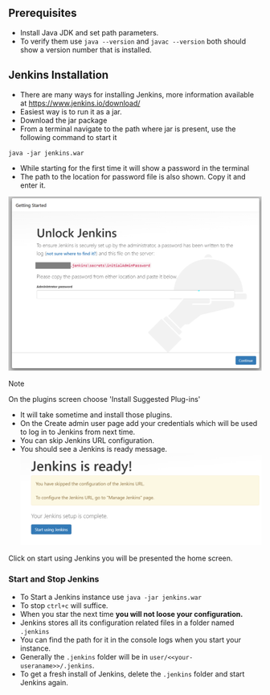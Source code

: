 ## Prerequisites
- Install Java JDK and set path parameters.
- To verify them use `java --version` and `javac --version` both should show a version number that is installed.

## Jenkins Installation
- There are many ways for installing Jenkins, more information available at https://www.jenkins.io/download/
- Easiest way is to run it as a jar.
- Download the jar package
- From a terminal navigate to the path where jar is present, use the following command to start it

```commandline
java -jar jenkins.war
```
- While starting for the first time it will show a password in the terminal
- The path to the location for password file is also shown. Copy it and enter it.

![Admin Screen](images/admin-pwd.png)

>[!Note]
> On the plugins screen choose 'Install Suggested Plug-ins'

- It will take sometime and install those plugins.
- On the Create admin user page add your credentials which will be used to log in to Jenkins from next time.
- You can skip Jenkins URL configuration.
- You should see a Jenkins is ready message.
![Jenkins Ready](images/Jenkins-ready.png)

Click on start using Jenkins you will be presented the home screen.

### Start and Stop Jenkins
- To Start a Jenkins instance use `java -jar jenkins.war`
- To stop `ctrl+c` will suffice.
- When you star the next time **you will not loose your configuration.**
- Jenkins stores all its configuration related files in a folder named `.jenkins`
- You can find the path for it in the console logs when you start your instance.
- Generally the `.jenkins` folder will be in `user/<<your-useraname>>/.jenkins`.
- To get a fresh install of Jenkins, delete the `.jenkins` folder and start Jenkins again.